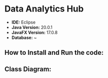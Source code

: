 # Data Analytics Hub
- **IDE:** Eclipse
- **Java Version:** 20.0.1
- **JavaFX Version:** 17.0.8
- **Database:** ~

## How to Install and Run the code:

## Class Diagram:
